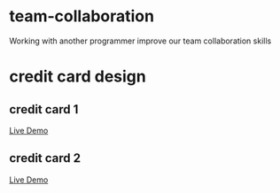 # team-collaboration
Working with another programmer improve our team collaboration skills

# credit card design

## credit card 1
[Live Demo](https://elvy1999.github.io/team-collaboration/card1/)

## credit card 2
[Live Demo](https://elvy1999.github.io/team-collaboration/card2/)